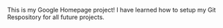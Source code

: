 This is my Google Homepage project! I have learned how to setup my Git Respository for all future projects.
